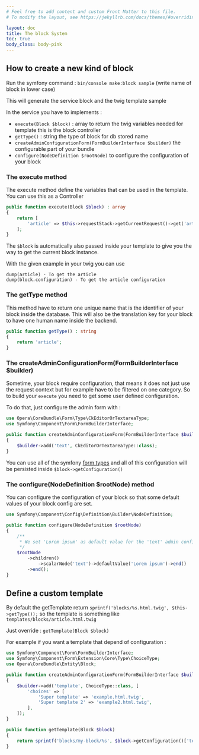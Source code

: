 ```yaml
---
# Feel free to add content and custom Front Matter to this file.
# To modify the layout, see https://jekyllrb.com/docs/themes/#overriding-theme-defaults

layout: doc
title: The block System
toc: true
body_class: body-pink
---
```


## How to create a new kind of block

Run the symfony command : `bin/console make:block sample` (write name of block in lower case)

This will generate the service block and the twig template sample

In the service you have to implements :

- `execute(Block $block)` : array to return the twig variables needed for template this is the block controller
- `getType()` : string the type of block for db stored name
- `createAdminConfigurationForm(FormBuilderInterface $builder)` the configurable part of your bundle
- `configure(NodeDefinition $rootNode)` to configure the configuration of your block


### The execute method

The execute method define the variables that can be used in the template. You can use this as a Controller

```` php
public function execute(Block $block) : array
{
    return [
        'article' => $this->requestStack->getCurrentRequest()->get('article'),
    ];
}
````

The `$block` is automatically also passed inside your template to give you the way to get the current block instance. 


With the given example in your twig you can use

```` twig
dump(article) - To get the article
dump(block.configuration) - To get the article configuration
````

### The getType method

This method have to return one unique name that is the identifier of your block inside the database. This will also be the translation key for your block to have one human name inside the backend.

```` php
public function getType() : string
{
    return 'article';
}
````

### The createAdminConfigurationForm(FormBuilderInterface $builder)

Sometime, your block require configuration, that means it does not just use the request context but for example have to be filtered on one category. So to build your `execute` you need to get some user defined configuration.

To do that, just configure the admin form with :

```` php
use Opera\CoreBundle\Form\Type\CkEditorOrTextareaType;
use Symfony\Component\Form\FormBuilderInterface;

public function createAdminConfigurationForm(FormBuilderInterface $builder)
{
    $builder->add('text', CkEditorOrTextareaType::class);    
}
````

You can use all of the symfony [form types](https://symfony.com/doc/current/forms.html) and all of this configuration will be persisted inside `$block->getConfiguration()`

### The configure(NodeDefinition $rootNode) method

You can configure the configuration of your block so that some default values of your block config are set.

```php
use Symfony\Component\Config\Definition\Builder\NodeDefinition;

public function configure(NodeDefinition $rootNode)
{
    /**
     * We set 'Lorem ipsum' as default value for the 'text' admin configuration form
     */
    $rootNode
        ->children()
            ->scalarNode('text')->defaultValue('Lorem ipsum')->end()
        ->end();
}
```
## Define a custom template 

By default the getTemplate return `sprintf('blocks/%s.html.twig', $this->getType());` so the template is something like `templates/blocks/article.html.twig`

Just override : `getTemplate(Block $block)`

For example if you want a template that depend of configuration :

```` php
use Symfony\Component\Form\FormBuilderInterface;
use Symfony\Component\Form\Extension\Core\Type\ChoiceType;
use Opera\CoreBundle\Entity\Block;

public function createAdminConfigurationForm(FormBuilderInterface $builder)
{
    $builder->add('template', ChoiceType::class, [
        'choices' => [
            'Super template' => 'example.html.twig',
            'Super template 2' => 'example2.html.twig',
        ],
    ]);    
}

public function getTemplate(Block $block)
{
    return sprintf('blocks/my-block/%s', $block->getConfiguration()['template']);    
}
````
